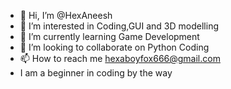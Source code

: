 - 👋 Hi, I’m @HexAneesh
- 👀 I’m interested in Coding,GUI and 3D modelling
- 🌱 I’m currently learning Game Development
- 💞️ I’m looking to collaborate on Python Coding
- 📫 How to reach me hexaboyfox666@gmail.com
- I am a beginner in coding by the way

<!---
HexAneesh/HexAneesh is a ✨ special ✨ repository because its `README.md` (this file) appears on your GitHub profile.
You can click the Preview link to take a look at your changes.
--->
